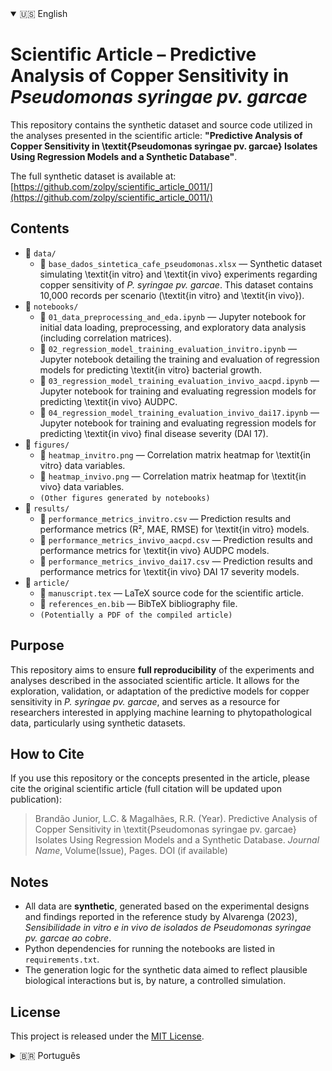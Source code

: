 <!-- Tab simulation using details -->
<details open>
<summary>🇺🇸 English</summary>

# Scientific Article – Predictive Analysis of Copper Sensitivity in *Pseudomonas syringae pv. garcae*

This repository contains the synthetic dataset and source code utilized in the analyses presented in the scientific article: **"Predictive Analysis of Copper Sensitivity in \textit{Pseudomonas syringae pv. garcae} Isolates Using Regression Models and a Synthetic Database"**.

The full synthetic dataset is available at: [https://github.com/zolpy/scientific_article_0011/](https://github.com/zolpy/scientific_article_0011/)

## Contents

- 📁 `data/`
    - 📄 `base_dados_sintetica_cafe_pseudomonas.xlsx` — Synthetic dataset simulating \textit{in vitro} and \textit{in vivo} experiments regarding copper sensitivity of *P. syringae pv. garcae*. This dataset contains 10,000 records per scenario (\textit{in vitro} and \textit{in vivo}).
- 📁 `notebooks/`
    - 📄 `01_data_preprocessing_and_eda.ipynb` — Jupyter notebook for initial data loading, preprocessing, and exploratory data analysis (including correlation matrices).
    - 📄 `02_regression_model_training_evaluation_invitro.ipynb` — Jupyter notebook detailing the training and evaluation of regression models for predicting \textit{in vitro} bacterial growth.
    - 📄 `03_regression_model_training_evaluation_invivo_aacpd.ipynb` — Jupyter notebook for training and evaluating regression models for predicting \textit{in vivo} AUDPC.
    - 📄 `04_regression_model_training_evaluation_invivo_dai17.ipynb` — Jupyter notebook for training and evaluating regression models for predicting \textit{in vivo} final disease severity (DAI 17).
- 📁 `figures/`
    - 📄 `heatmap_invitro.png` — Correlation matrix heatmap for \textit{in vitro} data variables.
    - 📄 `heatmap_invivo.png` — Correlation matrix heatmap for \textit{in vivo} data variables.
    - `(Other figures generated by notebooks)`
- 📁 `results/`
    - 📄 `performance_metrics_invitro.csv` — Prediction results and performance metrics (R², MAE, RMSE) for \textit{in vitro} models.
    - 📄 `performance_metrics_invivo_aacpd.csv` — Prediction results and performance metrics for \textit{in vivo} AUDPC models.
    - 📄 `performance_metrics_invivo_dai17.csv` — Prediction results and performance metrics for \textit{in vivo} DAI 17 severity models.
- 📄 `article/`
    - 📄 `manuscript.tex` — LaTeX source code for the scientific article.
    - 📄 `references_en.bib` — BibTeX bibliography file.
    - `(Potentially a PDF of the compiled article)`

## Purpose

This repository aims to ensure **full reproducibility** of the experiments and analyses described in the associated scientific article. It allows for the exploration, validation, or adaptation of the predictive models for copper sensitivity in *P. syringae pv. garcae*, and serves as a resource for researchers interested in applying machine learning to phytopathological data, particularly using synthetic datasets.

## How to Cite

If you use this repository or the concepts presented in the article, please cite the original scientific article (full citation will be updated upon publication):

> Brandão Junior, L.C. & Magalhães, R.R. (Year). Predictive Analysis of Copper Sensitivity in \textit{Pseudomonas syringae pv. garcae} Isolates Using Regression Models and a Synthetic Database. *Journal Name*, Volume(Issue), Pages. DOI (if available)

## Notes

- All data are **synthetic**, generated based on the experimental designs and findings reported in the reference study by Alvarenga (2023), *Sensibilidade in vitro e in vivo de isolados de Pseudomonas syringae pv. garcae ao cobre*.
- Python dependencies for running the notebooks are listed in `requirements.txt`.
- The generation logic for the synthetic data aimed to reflect plausible biological interactions but is, by nature, a controlled simulation.

## License

This project is released under the [MIT License](LICENSE.md).

</details>

<details>
<summary>🇧🇷 Português</summary>

# Artigo Científico – Análise Preditiva da Sensibilidade ao Cobre em \textit{Pseudomonas syringae pv. garcae}

Este repositório contém o conjunto de dados sintéticos e o código-fonte utilizados nas análises apresentadas no artigo científico: **"Análise Preditiva da Sensibilidade ao Cobre em Isolados de \textit{Pseudomonas syringae pv. garcae} Utilizando Modelos de Regressão e uma Base de Dados Sintética"**.

A base de dados sintética completa está disponível em: [https://github.com/zolpy/scientific_article_0011/](https://github.com/zolpy/scientific_article_0011/)

## Conteúdo

- 📁 `data/`
    - 📄 `base_dados_sintetica_cafe_pseudomonas.xlsx` — Base de dados sintética simulando experimentos \textit{in vitro} e \textit{in vivo} referentes à sensibilidade de *P. syringae pv. garcae* ao cobre. Esta base contém 10.000 registros por cenário (\textit{in vitro} e \textit{in vivo}).
- 📁 `notebooks/`
    - 📄 `01_data_preprocessing_and_eda.ipynb` — Notebook Jupyter para carregamento inicial dos dados, pré-processamento e análise exploratória de dados (incluindo matrizes de correlação).
    - 📄 `02_regression_model_training_evaluation_invitro.ipynb` — Notebook Jupyter detalhando o treinamento e avaliação de modelos de regressão para predição do crescimento bacteriano \textit{in vitro}.
    - 📄 `03_regression_model_training_evaluation_invivo_aacpd.ipynb` — Notebook Jupyter para treinamento e avaliação de modelos de regressão para predição da AACPD \textit{in vivo}.
    - 📄 `04_regression_model_training_evaluation_invivo_dai17.ipynb` — Notebook Jupyter para treinamento e avaliação de modelos de regressão para predição da severidade final da doença \textit{in vivo} (DAI 17).
- 📁 `figures/`
    - 📄 `heatmap_invitro.png` — Heatmap da matriz de correlação para variáveis dos dados \textit{in vitro}.
    - 📄 `heatmap_invivo.png` — Heatmap da matriz de correlação para variáveis dos dados \textit{in vivo}.
    - `(Outras figuras geradas pelos notebooks)`
- 📁 `results/`
    - 📄 `performance_metrics_invitro.csv` — Resultados das predições e métricas de desempenho (R², MAE, RMSE) para modelos \textit{in vitro}.
    - 📄 `performance_metrics_invivo_aacpd.csv` — Resultados das predições e métricas de desempenho para modelos de AACPD \textit{in vivo}.
    - 📄 `performance_metrics_invivo_dai17.csv` — Resultados das predições e métricas de desempenho para modelos de severidade DAI 17 \textit{in vivo}.
- 📄 `article/`
    - 📄 `manuscrito.tex` — Código-fonte LaTeX do artigo científico.
    - 📄 `referencias_pt.bib` — Arquivo de bibliografia BibTeX (se mantiver referências em português).
    - `(Potencialmente um PDF do artigo compilado)`

## Objetivo

Este repositório visa garantir a **reprodutibilidade completa** dos experimentos e análises descritos no artigo científico associado. Ele permite a exploração, validação ou adaptação dos modelos preditivos para a sensibilidade ao cobre em *P. syringae pv. garcae*, e serve como um recurso para pesquisadores interessados na aplicação de aprendizado de máquina a dados fitopatológicos, particularmente utilizando conjuntos de dados sintéticos.

## Como Citar

Se você utilizar este repositório ou os conceitos apresentados no artigo, por favor cite o artigo científico original (a citação completa será atualizada após a publicação):

> Brandão Junior, L.C. & Magalhães, R.R. (Ano). Análise Preditiva da Sensibilidade ao Cobre em Isolados de \textit{Pseudomonas syringae pv. garcae} Utilizando Modelos de Regressão e uma Base de Dados Sintética. *Nome do Periódico*, Volume(Edição), Páginas. DOI (se disponível)

## Observações

- Todos os dados são **sintéticos**, gerados com base nos delineamentos experimentais e achados reportados no estudo de referência de Alvarenga (2023), *Sensibilidade in vitro e in vivo de isolados de Pseudomonas syringae pv. garcae ao cobre*.
- As dependências Python para execução dos notebooks estão listadas em `requirements.txt`.
- A lógica de geração dos dados sintéticos buscou refletir interações biológicas plausíveis, mas é, por natureza, uma simulação controlada.

## Licença

Este projeto está licenciado sob a [Licença MIT](LICENSE.md).

</details>
